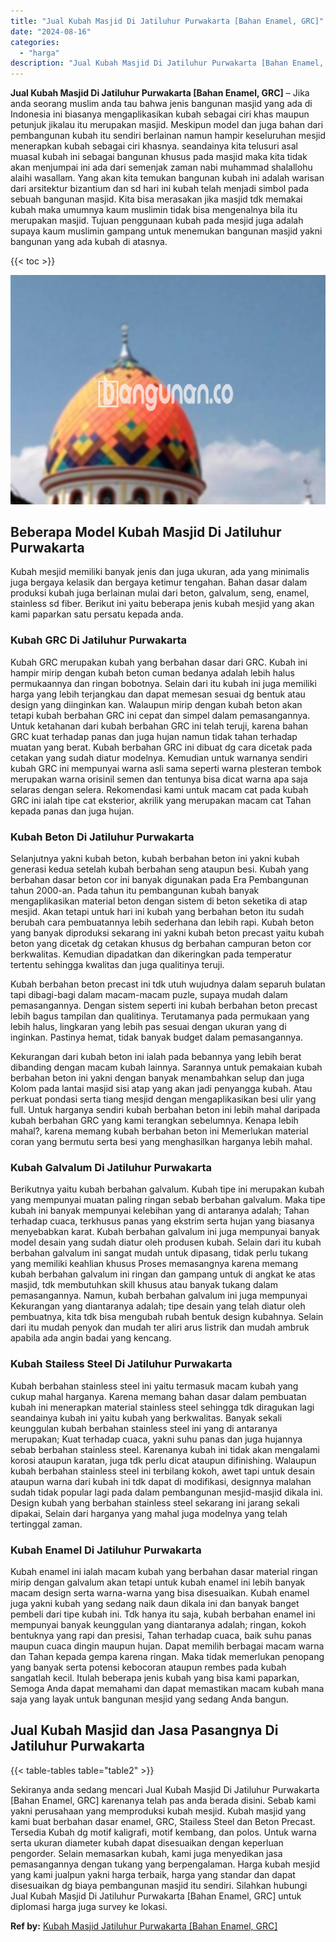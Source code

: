 ```yaml
---
title: "Jual Kubah Masjid Di Jatiluhur Purwakarta [Bahan Enamel, GRC]"
date: "2024-08-16"
categories: 
  - "harga"
description: "Jual Kubah Masjid Di Jatiluhur Purwakarta [Bahan Enamel, GRC]. Sekiranya anda sedang mencari Jual Kubah Masjid Di Jatiluhur Purwakarta [Bahan Enamel, GRC]..."
---
```


**Jual Kubah Masjid Di Jatiluhur Purwakarta \[Bahan Enamel, GRC\]** – Jika anda seorang muslim anda tau bahwa jenis bangunan masjid yang ada di Indonesia ini biasanya mengaplikasikan kubah sebagai ciri khas maupun petunjuk jikalau itu merupakan masjid. Meskipun model dan juga bahan dari pembangunan kubah itu sendiri berlainan namun hampir keseluruhan mesjid menerapkan kubah sebagai ciri khasnya. seandainya kita telusuri asal muasal kubah ini sebagai bangunan khusus pada masjid maka kita tidak akan menjumpai ini ada dari semenjak zaman nabi muhammad shalallohu alaihi wasallam. Yang akan kita temukan bangunan kubah ini adalah warisan dari arsitektur bizantium dan sd hari ini kubah telah menjadi simbol pada sebuah bangunan masjid. Kita bisa merasakan jika masjid tdk memakai kubah maka umumnya kaum muslimin tidak bisa mengenalnya bila itu merupakan masjid. Tujuan penggunaan kubah pada mesjid juga adalah supaya kaum muslimin gampang untuk menemukan bangunan masjid yakni bangunan yang ada kubah di atasnya.

{{< toc >}}

![Jual Kubah Masjid Di Jatiluhur Purwakarta [Bahan Enamel, GRC]](/images/jual-kubah-masjid-08.png)

## Beberapa Model Kubah Masjid Di Jatiluhur Purwakarta

Kubah mesjid memiliki banyak jenis dan juga ukuran, ada yang minimalis juga bergaya kelasik dan bergaya ketimur tengahan. Bahan dasar dalam produksi kubah juga berlainan mulai dari beton, galvalum, seng, enamel, stainless sd fiber. Berikut ini yaitu beberapa jenis kubah mesjid yang akan kami paparkan satu persatu kepada anda.

### Kubah GRC Di Jatiluhur Purwakarta

Kubah GRC merupakan kubah yang berbahan dasar dari GRC. Kubah ini hampir mirip dengan kubah beton cuman bedanya adalah lebih halus permukaannya dan ringan bobotnya. Selain dari itu kubah ini juga memiliki harga yang lebih terjangkau dan dapat memesan sesuai dg bentuk atau design yang diinginkan kan. Walaupun mirip dengan kubah beton akan tetapi kubah berbahan GRC ini cepat dan simpel dalam pemasangannya. Untuk ketahanan dari kubah berbahan GRC ini telah teruji, karena bahan GRC kuat terhadap panas dan juga hujan namun tidak tahan terhadap muatan yang berat. Kubah berbahan GRC ini dibuat dg cara dicetak pada cetakan yang sudah diatur modelnya. Kemudian untuk warnanya sendiri kubah GRC ini mempunyai warna asli sama seperti warna plesteran tembok merupakan warna orisinil semen dan tentunya bisa dicat warna apa saja selaras dengan selera. Rekomendasi kami untuk macam cat pada kubah GRC ini ialah tipe cat eksterior, akrilik yang merupakan macam cat Tahan kepada panas dan juga hujan.

### Kubah Beton Di Jatiluhur Purwakarta

Selanjutnya yakni kubah beton, kubah berbahan beton ini yakni kubah generasi kedua setelah kubah berbahan seng ataupun besi. Kubah yang berbahan dasar beton cor ini banyak digunakan pada Era Pembangunan tahun 2000-an. Pada tahun itu pembangunan kubah banyak mengaplikasikan material beton dengan sistem di beton seketika di atap mesjid. Akan tetapi untuk hari ini kubah yang berbahan beton itu sudah berubah cara pembuatannya lebih sederhana dan lebih rapi. Kubah beton yang banyak diproduksi sekarang ini yakni kubah beton precast yaitu kubah beton yang dicetak dg cetakan khusus dg berbahan campuran beton cor berkwalitas. Kemudian dipadatkan dan dikeringkan pada temperatur tertentu sehingga kwalitas dan juga qualitinya teruji.

Kubah berbahan beton precast ini tdk utuh wujudnya dalam separuh bulatan tapi dibagi-bagi dalam macam-macam puzle, supaya mudah dalam pemasangannya. Dengan sistem seperti ini kubah berbahan beton precast lebih bagus tampilan dan qualitinya. Terutamanya pada permukaan yang lebih halus, lingkaran yang lebih pas sesuai dengan ukuran yang di inginkan. Pastinya hemat, tidak banyak budget dalam pemasangannya.

Kekurangan dari kubah beton ini ialah pada bebannya yang lebih berat dibanding dengan macam kubah lainnya. Sarannya untuk pemakaian kubah berbahan beton ini yakni dengan banyak menambahkan selup dan juga Kolom pada lantai masjid sisi atap yang akan jadi penyangga kubah. Atau perkuat pondasi serta tiang mesjid dengan mengaplikasikan besi ulir yang full. Untuk harganya sendiri kubah berbahan beton ini lebih mahal daripada kubah berbahan GRC yang kami terangkan sebelumnya. Kenapa lebih mahal?, karena memang kubah berbahan beton ini Memerlukan material coran yang bermutu serta besi yang menghasilkan harganya lebih mahal.

### Kubah Galvalum Di Jatiluhur Purwakarta

Berikutnya yaitu kubah berbahan galvalum. Kubah tipe ini merupakan kubah yang mempunyai muatan paling ringan sebab berbahan galvalum. Maka tipe kubah ini banyak mempunyai kelebihan yang di antaranya adalah; Tahan terhadap cuaca, terkhusus panas yang ekstrim serta hujan yang biasanya menyebabkan karat. Kubah berbahan galvalum ini juga mempunyai banyak model desain yang sudah diatur oleh produsen kubah. Selain dari itu kubah berbahan galvalum ini sangat mudah untuk dipasang, tidak perlu tukang yang memiliki keahlian khusus Proses memasangnya karena memang kubah berbahan galvalum ini ringan dan gampang untuk di angkat ke atas masjid, tdk membutuhkan skill khusus atau banyak tukang dalam pemasangannya. Namun, kubah berbahan galvalum ini juga mempunyai Kekurangan yang diantaranya adalah; tipe desain yang telah diatur oleh pembuatnya, kita tdk bisa mengubah rubah bentuk design kubahnya. Selain dari itu mudah penyok dan mudah ter aliri arus listrik dan mudah ambruk apabila ada angin badai yang kencang.

### Kubah Stailess Steel Di Jatiluhur Purwakarta

Kubah berbahan stainless steel ini yaitu termasuk macam kubah yang cukup mahal harganya. Karena memang bahan dasar dalam pembuatan kubah ini menerapkan material stainless steel sehingga tdk diragukan lagi seandainya kubah ini yaitu kubah yang berkwalitas. Banyak sekali keunggulan kubah berbahan stainless steel ini yang di antaranya merupakan; Kuat terhadap cuaca, yakni suhu panas dan juga hujannya sebab berbahan stainless steel. Karenanya kubah ini tidak akan mengalami korosi ataupun karatan, juga tdk perlu dicat ataupun difinishing. Walaupun kubah berbahan stainless steel ini terbilang kokoh, awet tapi untuk desain ataupun warna dari kubah ini tdk dapat di modifikasi, designnya malahan sudah tidak popular lagi pada dalam pembangunan mesjid-masjid dikala ini. Design kubah yang berbahan stainless steel sekarang ini jarang sekali dipakai, Selain dari harganya yang mahal juga modelnya yang telah tertinggal zaman.

### Kubah Enamel Di Jatiluhur Purwakarta

Kubah enamel ini ialah macam kubah yang berbahan dasar material ringan mirip dengan galvalum akan tetapi untuk kubah enamel ini lebih banyak macam design serta warna-warna yang bisa disesuaikan. Kubah enamel juga yakni kubah yang sedang naik daun dikala ini dan banyak banget pembeli dari tipe kubah ini. Tdk hanya itu saja, kubah berbahan enamel ini mempunyai banyak keunggulan yang diantaranya adalah; ringan, kokoh bentuknya yang rapi dan presisi, Tahan terhadap cuaca, baik suhu panas maupun cuaca dingin maupun hujan. Dapat memilih berbagai macam warna dan Tahan kepada gempa karena ringan. Maka tidak memerlukan penopang yang banyak serta potensi kebocoran ataupun rembes pada kubah sangatlah kecil. Itulah beberapa jenis kubah yang bisa kami paparkan, Semoga Anda dapat memahami dan dapat memastikan macam kubah mana saja yang layak untuk bangunan mesjid yang sedang Anda bangun.

## Jual Kubah Masjid dan Jasa Pasangnya Di Jatiluhur Purwakarta

{{< table-tables table="table2" >}}

Sekiranya anda sedang mencari Jual Kubah Masjid Di Jatiluhur Purwakarta \[Bahan Enamel, GRC\] karenanya telah pas anda berada disini. Sebab kami yakni perusahaan yang memproduksi kubah mesjid. Kubah masjid yang kami buat berbahan dasar enamel, GRC, Stailess Steel dan Beton Precast. Tersedia Kubah dg motif kaligrafi, motif kembang, dan polos. Untuk warna serta ukuran diameter kubah dapat disesuaikan dengan keperluan pengorder. Selain memasarkan kubah, kami juga menyedikan jasa pemasangannya dengan tukang yang berpengalaman. Harga kubah mesjid yang kami jualpun yakni harga terbaik, harga yang standar dan dapat disesuaikan dg biaya pembangunan masjid itu sendiri. Silahkan hubungi Jual Kubah Masjid Di Jatiluhur Purwakarta \[Bahan Enamel, GRC\] untuk diplomasi harga juga survey ke lokasi.

**Ref by:** [Kubah Masjid Jatiluhur Purwakarta [Bahan Enamel, GRC]](https://id.wikipedia.org/wiki/Kubah)
